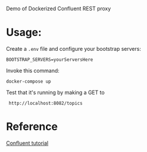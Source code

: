 Demo of Dockerized Confluent REST proxy

# Usage:

Create a `.env` file and configure your bootstrap servers:
```shell
BOOTSTRAP_SERVERS=yourServersHere
```

Invoke this command:
```shell
docker-compose up
```

Test that it's running by making a GET to
```shell
 http://localhost:8082/topics
```

# Reference

[Confluent tutorial](https://docs.confluent.io/platform/current/tutorials/examples/clients/docs/rest-proxy.html)
